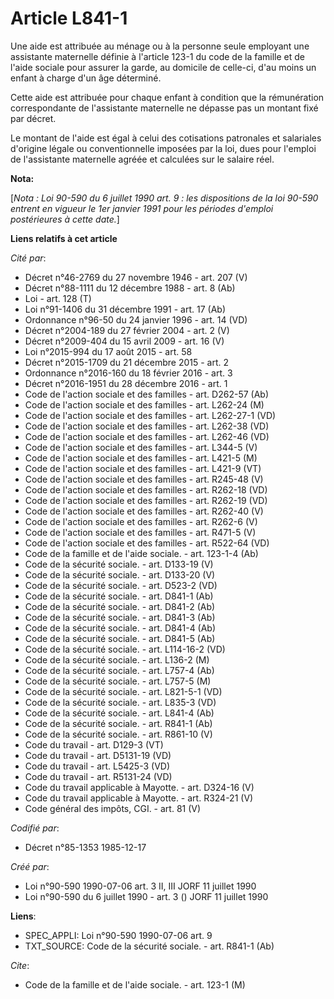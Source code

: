 # Article L841-1

Une aide est attribuée au ménage ou à la personne seule employant une assistante maternelle définie à l'article 123-1 du code
de la famille et de l'aide sociale pour assurer la garde, au domicile de celle-ci, d'au moins un enfant à charge d'un âge
déterminé.

Cette aide est attribuée pour chaque enfant à condition que la rémunération correspondante de l'assistante maternelle ne
dépasse pas un montant fixé par décret.

Le montant de l'aide est égal à celui des cotisations patronales et salariales d'origine légale ou conventionnelle imposées
par la loi, dues pour l'emploi de l'assistante maternelle agréée et calculées sur le salaire réel.

**Nota:**

[*Nota : Loi 90-590 du 6 juillet 1990 art. 9 : les dispositions de la loi 90-590 entrent en vigueur le 1er janvier 1991 pour
les périodes d'emploi postérieures à cette date.*]

**Liens relatifs à cet article**

_Cité par_:

  - Décret n°46-2769 du 27 novembre 1946 - art. 207 (V)
  - Décret n°88-1111 du 12 décembre 1988 - art. 8 (Ab)
  - Loi - art. 128 (T)
  - Loi n°91-1406 du 31 décembre 1991 - art. 17 (Ab)
  - Ordonnance n°96-50 du 24 janvier 1996 - art. 14 (VD)
  - Décret n°2004-189 du 27 février 2004 - art. 2 (V)
  - Décret n°2009-404 du 15 avril 2009 - art. 16 (V)
  - Loi n°2015-994 du 17 août 2015 - art. 58
  - Décret n°2015-1709 du 21 décembre 2015 - art. 2
  - Ordonnance n°2016-160 du 18 février 2016 - art. 3
  - Décret n°2016-1951 du 28 décembre 2016 - art. 1
  - Code de l'action sociale et des familles - art. D262-57 (Ab)
  - Code de l'action sociale et des familles - art. L262-24 (M)
  - Code de l'action sociale et des familles - art. L262-27-1 (VD)
  - Code de l'action sociale et des familles - art. L262-38 (VD)
  - Code de l'action sociale et des familles - art. L262-46 (VD)
  - Code de l'action sociale et des familles - art. L344-5 (V)
  - Code de l'action sociale et des familles - art. L421-5 (M)
  - Code de l'action sociale et des familles - art. L421-9 (VT)
  - Code de l'action sociale et des familles - art. R245-48 (V)
  - Code de l'action sociale et des familles - art. R262-18 (VD)
  - Code de l'action sociale et des familles - art. R262-19 (VD)
  - Code de l'action sociale et des familles - art. R262-40 (V)
  - Code de l'action sociale et des familles - art. R262-6 (V)
  - Code de l'action sociale et des familles - art. R471-5 (V)
  - Code de l'action sociale et des familles - art. R522-64 (VD)
  - Code de la famille et de l'aide sociale. - art. 123-1-4 (Ab)
  - Code de la sécurité sociale. - art. D133-19 (V)
  - Code de la sécurité sociale. - art. D133-20 (V)
  - Code de la sécurité sociale. - art. D523-2 (VD)
  - Code de la sécurité sociale. - art. D841-1 (Ab)
  - Code de la sécurité sociale. - art. D841-2 (Ab)
  - Code de la sécurité sociale. - art. D841-3 (Ab)
  - Code de la sécurité sociale. - art. D841-4 (Ab)
  - Code de la sécurité sociale. - art. D841-5 (Ab)
  - Code de la sécurité sociale. - art. L114-16-2 (VD)
  - Code de la sécurité sociale. - art. L136-2 (M)
  - Code de la sécurité sociale. - art. L757-4 (Ab)
  - Code de la sécurité sociale. - art. L757-5 (M)
  - Code de la sécurité sociale. - art. L821-5-1 (VD)
  - Code de la sécurité sociale. - art. L835-3 (VD)
  - Code de la sécurité sociale. - art. L841-4 (Ab)
  - Code de la sécurité sociale. - art. R841-1 (Ab)
  - Code de la sécurité sociale. - art. R861-10 (V)
  - Code du travail - art. D129-3 (VT)
  - Code du travail - art. D5131-19 (VD)
  - Code du travail - art. L5425-3 (VD)
  - Code du travail - art. R5131-24 (VD)
  - Code du travail applicable à Mayotte. - art. D324-16 (V)
  - Code du travail applicable à Mayotte. - art. R324-21 (V)
  - Code général des impôts, CGI. - art. 81 (V)

_Codifié par_:

  - Décret n°85-1353 1985-12-17

_Créé par_:

  - Loi n°90-590 1990-07-06 art. 3 II, III JORF 11 juillet 1990
  - Loi n°90-590 du 6 juillet 1990 - art. 3 () JORF 11 juillet 1990

**Liens**:

  - SPEC_APPLI: Loi n°90-590 1990-07-06 art. 9
  - TXT_SOURCE: Code de la sécurité sociale. - art. R841-1 (Ab)

_Cite_:

  - Code de la famille et de l'aide sociale. - art. 123-1 (M)
